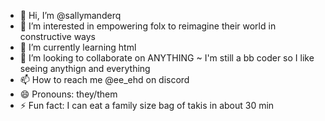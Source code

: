 - 👋 Hi, I’m @sallymanderq
- 👀 I’m interested in empowering folx to reimagine their world in constructive ways
- 🌱 I’m currently learning html 
- 💞️ I’m looking to collaborate on ANYTHING ~ I'm still a bb coder so I like seeing anythign and everything
- 📫 How to reach me @ee_ehd on discord
- 😄 Pronouns: they/them
- ⚡ Fun fact: I can eat a family size bag of takis in about 30 min 

<!---
sallymanderq/sallymanderq is a ✨ special ✨ repository because its `README.md` (this file) appears on your GitHub profile.
You can click the Preview link to take a look at your changes.
--->
